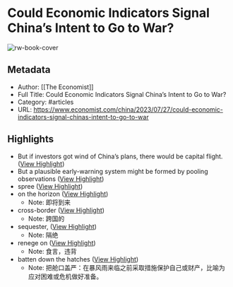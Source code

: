 # Could Economic Indicators Signal China’s Intent to Go to War?

![rw-book-cover](https://www.economist.com/img/b/1280/720/90/media-assets/image/20230729_CNP001.jpg)

## Metadata
- Author: [[The Economist]]
- Full Title: Could Economic Indicators Signal China’s Intent to Go to War?
- Category: #articles
- URL: https://www.economist.com/china/2023/07/27/could-economic-indicators-signal-chinas-intent-to-go-to-war

## Highlights
- But if investors got wind of China’s plans, there would be capital flight. ([View Highlight](https://read.readwise.io/read/01h6jx4dw73f3f0rfth4j22msh))
- But a plausible early-warning system might be formed by pooling observations ([View Highlight](https://read.readwise.io/read/01h6jsjd7f7kryhhz1t4737a1f))
- spree ([View Highlight](https://read.readwise.io/read/01h6jsmgr54dj47arb5n7snqjq))
- on the horizon ([View Highlight](https://read.readwise.io/read/01h6jrkzyeas9m66883kk0vhq8))
    - Note: 即将到来
- cross-border ([View Highlight](https://read.readwise.io/read/01h6jrtjcyezqv6gbzghm9p8m3))
    - Note: 跨国的
- sequester, ([View Highlight](https://read.readwise.io/read/01h6jrvywntsawgefpv6mg5b9b))
    - Note: 隔绝
- renege on ([View Highlight](https://read.readwise.io/read/01h6jrywe9w4pq94yb4m3fskzc))
    - Note: 食言，违背
- batten down the hatches ([View Highlight](https://read.readwise.io/read/01h6js4wqv0bbh5483xb3wrk5b))
    - Note: 把舱口盖严：在暴风雨来临之前采取措施保护自己或财产，比喻为应对困难或危机做好准备。
